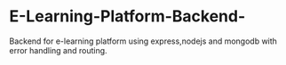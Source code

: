 # E-Learning-Platform-Backend-
Backend for e-learning platform using express,nodejs and mongodb with error handling and routing.
